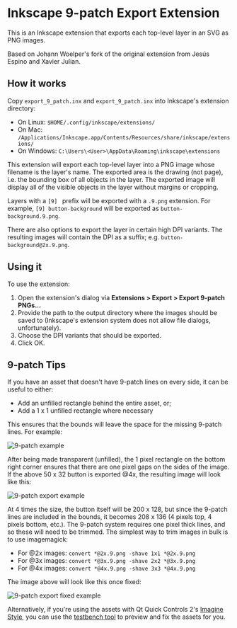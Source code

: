 # Inkscape 9-patch Export Extension

This is an Inkscape extension that exports each top-level layer in an SVG as PNG images.

Based on Johann Woelper's fork of the original extension from Jesús Espino and Xavier Julian.

## How it works
Copy `export_9_patch.inx` and `export_9_patch.inx` into Inkscape's extension directory:

- On Linux: `$HOME/.config/inkscape/extensions/`
- On Mac: `/Applications/Inkscape.app/Contents/Resources/share/inkscape/extensions/`
- On Windows: `C:\Users\<User>\AppData\Roaming\inkscape\extensions`

This extension will export each top-level layer into a PNG image whose filename is the layer's name. The exported area is the drawing (not page), i.e. the bounding box of all objects in the layer. The exported image will display all of the visible objects in the layer without margins or cropping.

Layers with a `[9] ` prefix will be exported with a `.9.png` extension. For example, `[9] button-background` will be exported as `button-background.9.png`.

There are also options to export the layer in certain high DPI variants. The resulting images will contain the DPI as a suffix; e.g. `button-background@2x.9.png`.

## Using it
To use the extension:

1. Open the extension's dialog via **Extensions > Export > Export 9-patch PNGs...**
2. Provide the path to the output directory where the images should be saved to (Inkscape's extension system does not allow file dialogs, unfortunately).
3. Choose the DPI variants that should be exported.
4. Click OK.

## 9-patch Tips

If you have an asset that doesn't have 9-patch lines on every side, it can be useful to either:

- Add an unfilled rectangle behind the entire asset, or;
- Add a 1 x 1 unfilled rectangle where necessary

This ensures that the bounds will leave the space for the missing 9-patch lines. For example:

![9-patch example](https://github.com/mitchcurtis/inkscape-9-patch-export/blob/master/doc/images/9-patch-1-pixel.png)

After being made transparent (unfilled), the 1 pixel rectangle on the bottom right corner ensures that there are one pixel gaps on the sides of the image. If the above 50 x 32 button is exported @4x, the resulting image will look like this:

![9-patch export example](https://github.com/mitchcurtis/inkscape-9-patch-export/blob/master/doc/images/button-background@4x.9.png)

At 4 times the size, the button itself will be 200 x 128, but since the 9-patch lines are included in the bounds, it becomes 208 x 136 (4 pixels top, 4 pixels bottom, etc.). The 9-patch system requires one pixel thick lines, and so these will need to be trimmed. The simplest way to trim images in bulk is to use imagemagick:

- For @2x images: `convert *@2x.9.png -shave 1x1 *@2x.9.png`
- For @3x images: `convert *@3x.9.png -shave 2x2 *@3x.9.png`
- For @4x images: `convert *@4x.9.png -shave 3x3 *@4x.9.png`

The image above will look like this once fixed:

![9-patch export fixed example](https://github.com/mitchcurtis/inkscape-9-patch-export/blob/master/doc/images/button-background@4x.9-fixed.png)

Alternatively, if you're using the assets with Qt Quick Controls 2's [Imagine Style](https://doc.qt.io/qt-5.10/qtquickcontrols2-styles.html#imagine-style), you can use the [testbench tool](https://github.com/qt/qtquickcontrols2/tree/5.10/tests/manual/testbench) to preview and fix the assets for you.
